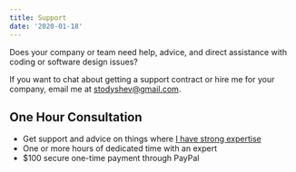 ```yaml
---
title: Support
date: '2020-01-18'
---
```


Does your company or team need help, advice, and direct assistance with coding or software design issues?

If you want to chat about getting a support contract or hire me for your company, email me at stodyshev@gmail.com.

## One Hour Consultation
* Get support and advice on things where [I have strong expertise](/resume)
* One or more hours of dedicated time with an expert
* $100 secure one-time payment through PayPal
